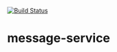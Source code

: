 [![Build Status](https://travis-ci.org/darwinyo-enterprise/message-service.svg?branch=master)](https://travis-ci.org/darwinyo-enterprise/message-service)


# message-service